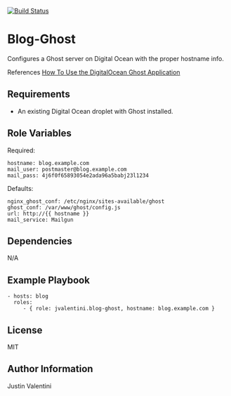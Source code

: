 [![Build Status](https://travis-ci.org/jvalentini/ansible-role-blog-ghost.svg?branch=master)](https://travis-ci.org/jvalentini/ansible-role-blog-ghost)

Blog-Ghost
=========

Configures a Ghost server on Digital Ocean with the proper hostname info.

References [How To Use the DigitalOcean Ghost Application](https://www.digitalocean.com/community/tutorials/how-to-use-the-digitalocean-ghost-application)

Requirements
------------

- An existing Digital Ocean droplet with Ghost installed.

Role Variables
--------------

Required:

```
hostname: blog.example.com
mail_user: postmaster@blog.example.com
mail_pass: 4j6f0f65893054e2ada96a5babj23l1234
```

Defaults:

```
nginx_ghost_conf: /etc/nginx/sites-available/ghost
ghost_conf: /var/www/ghost/config.js
url: http://{{ hostname }}
mail_service: Mailgun
```

Dependencies
------------

N/A

Example Playbook
----------------

    - hosts: blog
      roles:
         - { role: jvalentini.blog-ghost, hostname: blog.example.com }

License
-------

MIT

Author Information
------------------

Justin Valentini
